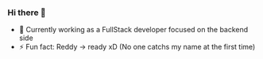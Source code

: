 ### Hi there 👋

- 🔭 Currently working as a FullStack developer focused on the backend side
- ⚡ Fun fact: Reddy -> ready xD (No one catchs my name at the first time)


<!--
**reddytocode/reddytocode** is a ✨ _special_ ✨ repository because its `README.md` (this file) appears on your GitHub profile.

Here are some ideas to get you started:

- 🔭 I’m currently working on ...
- 🌱 I’m currently learning ...
- 👯 I’m looking to collaborate on ...
- 🤔 I’m looking for help with ...
- 💬 Ask me about ...
- 📫 How to reach me: ...
- 😄 Pronouns: ...
- ⚡ Fun fact: ...
-->
